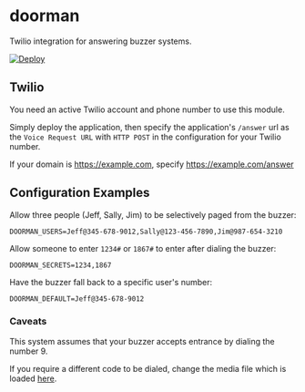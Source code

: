 # doorman
Twilio integration for answering buzzer systems.

[![Deploy](https://www.herokucdn.com/deploy/button.svg)](https://heroku.com/deploy)

## Twilio

You need an active Twilio account and phone number to use this module.

Simply deploy the application, then specify the application's `/answer` url as the `Voice Request URL` with `HTTP POST` in the configuration for your Twilio number.

If your domain is https://example.com, specify https://example.com/answer

## Configuration Examples

Allow three people (Jeff, Sally, Jim) to be selectively paged from the buzzer:

```
DOORMAN_USERS=Jeff@345-678-9012,Sally@123-456-7890,Jim@987-654-3210
```

Allow someone to enter `1234#` or `1867#` to enter after dialing the buzzer:

```
DOORMAN_SECRETS=1234,1867
```

Have the buzzer fall back to a specific user's number:

```
DOORMAN_DEFAULT=Jeff@345-678-9012
```


### Caveats

This system assumes that your buzzer accepts entrance by dialing the number 9.

If you require a different code to be dialed, change the media file which is loaded [here](https://github.com/jeffandersen/doorman/blob/master/lib/controllers/dial.js#L17).
